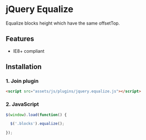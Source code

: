 # jQuery Equalize

Equalize blocks height which have the same offsetTop.


## Features

* IE8+ compliant


## Installation

### 1. Join plugin

```html
<script src="assets/js/plugins/jquery.equalize.js"></script>
```

### 2. JavaScript

```js
$(window).load(function() {

  $('.blocks').equalize();

});
```
